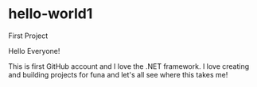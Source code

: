 # hello-world1
First Project


Hello Everyone!

This is first GitHub account and I love the .NET framework. I love creating and building projects for funa and let's all see where this takes me! 
